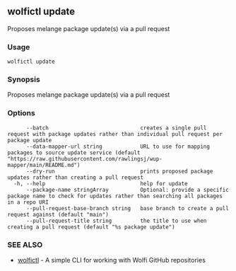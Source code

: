 ## wolfictl update

Proposes melange package update(s) via a pull request

### Usage

```
wolfictl update
```

### Synopsis

Proposes melange package update(s) via a pull request

### Options

```
      --batch                             creates a single pull request with package updates rather than individual pull request per package update
      --data-mapper-url string            URL to use for mapping packages to source update service (default "https://raw.githubusercontent.com/rawlingsj/wup-mapper/main/README.md")
      --dry-run                           prints proposed package updates rather than creating a pull request
  -h, --help                              help for update
      --package-name stringArray          Optional: provide a specific package name to check for updates rather than searching all packages in a repo URI
      --pull-request-base-branch string   base branch to create a pull request against (default "main")
      --pull-request-title string         the title to use when creating a pull request (default "%s package update")
```

### SEE ALSO

* [wolfictl](wolfictl.md)	 - A simple CLI for working with Wolfi GitHub repositories

